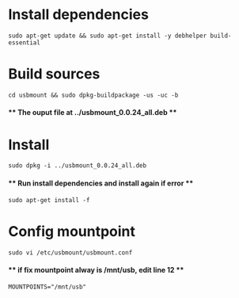 # Install dependencies
    sudo apt-get update && sudo apt-get install -y debhelper build-essential

# Build sources
    cd usbmount && sudo dpkg-buildpackage -us -uc -b
  #### ** The ouput file at ../usbmount_0.0.24_all.deb **

# Install
    sudo dpkg -i ../usbmount_0.0.24_all.deb
  #### ** Run install dependencies and install again if error **
    sudo apt-get install -f

# Config mountpoint
    sudo vi /etc/usbmount/usbmount.conf
  #### ** if fix mountpoint alway is /mnt/usb, edit line 12 **
    MOUNTPOINTS="/mnt/usb"
